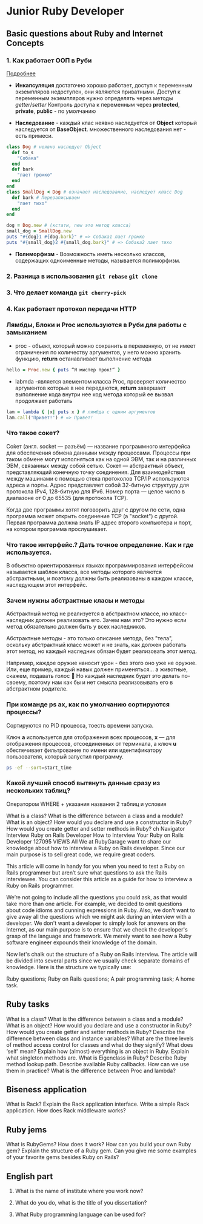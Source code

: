 # Junior Ruby Developer

## Basic questions about Ruby and Internet Concepts

### 1. Как работает ООП в Руби

[Подробнее](https://blog.topolyan.com/%D0%BE%D0%B1%D1%8A%D0%B5%D0%BA%D1%82%D0%BD%D0%BE-%D0%BE%D1%80%D0%B8%D0%B5%D0%BD%D1%82%D0%B8%D1%80%D0%BE%D0%B2%D0%B0%D0%BD%D0%BD%D0%BE%D0%B5-%D0%BF%D1%80%D0%BE%D0%B3%D1%80%D0%B0%D0%BC%D0%BC%D0%B8%D1%80/)

- **Инкапсуляция** достаточно хорошо работает, доступ к переменным экземпляров недоступен, они являются приватными. Доступ к переменным экземпляров нужно определять через методы *getter*/*setter*
Контроль доступа к переменным через **protected**, **private**, **public** - по умолчанию

- **Наследование** - каждый клас неявно наследуется от **Object** который наследуется от **BaseObject**. множественного наследования нет - есть примеси.

```ruby
class Dog # неявно наследует Object
  def to_s
    "Собака"
  end
  def bark
    "лает громко"
  end
end
class SmallDog < Dog # означает наследование, наследует класс Dog
  def bark # Перезаписываем
    "лает тихо"
  end
end

dog = Dog.new # (кстати, new это метод класса)
small_dog = SmallDog.new
puts "#{dog}1 #{dog.bark}" # => Собака1 лает громко
puts "#{small_dog}2 #{small_dog.bark}" # => Собака2 лает тихо
```

- **Полиморфизм** - Возможность иметь несколько классов, содержащих одноименные методы, называется полиморфизм.

### 2. Разница в использования `git rebase` `git clone`

### 3. Что делает команда `git cherry-pick`

### 4. Как работает протокол передачи HTTP

### Лямбды, Блоки и Proc используются в Руби для работы с замыканием

* proc - объект, который можно сохранить в переменную, от не имеет ограничения по количеству аргументов, у него можно хранить функцию, **return** останавливает выполнение метода 
 ```ruby 
 hello = Proc.new { puts “Я мистер прок!“ }
 ```
* labmda -является элементом класса Proc, проверяет количество аргументов которые в нее передаются, **return** завершает выполнение кода внутри нее код метода который ее вызвал продолжает работать
```ruby
lam = lambda { |x| puts x } # лямбда с одним аргументов
lam.call('Привет!') # => Привет!
```

### Что такое сокет?

Со́кет (англ. socket — разъём) — название программного интерфейса для обеспечения обмена данными между процессами. Процессы при таком обмене могут исполняться как на одной ЭВМ, так и на различных ЭВМ, связанных между собой сетью. Сокет — абстрактный объект, представляющий конечную точку соединения.
Для взаимодействия между машинами с помощью стека протоколов TCP/IP используются адреса и порты. Адрес представляет собой 32-битную структуру для протокола IPv4, 128-битную для IPv6. Номер порта — целое число в диапазоне от 0 до 65535 (для протокола TCP).

Когда две программы хотят поговорить друг с другом по сети, одна программа может открыть соединение TCP (a "socket") с другой. Первая программа должна знать IP адрес второго компьютера и порт, на котором программа прослушивает.

### Что такое интерфейс.? Дать точное определение. Как и где используется. 

В объектно ориентированных языках программирования интерфейсом называется шаблон класса, все методы которого являются абстрактными, и поэтому должны быть реализованы в каждом классе, наследующем этот интерфейс.

### Зачем нужны абстрактные класы и методы

Абстрактный метод не реализуется в абстрактном классе, но класс-наследник должен реализовать его. Зачем нам это? Это нужно если метод обязательно должен быть у всех наследников.

Абстрактные методы - это только описание метода, без "тела", оскольку абстрактный класс может и не знать, как должен работать этот метод, но каждый наследник обязан будет реализовать этот метод.

Например, каждое оружие наносит урон - без этого оно уже не оружие. Или, еще пример, каждый навык должен применяться... а животные, скажем, подавать голос 🙂 Но каждый наследник будет это делать по-своему, поэтому нам как бы и нет смысла реализовывать его в абстрактном родителе.

### При команде ps ax, как по умолчанию сортируются процессы?

Сортируются по PID процесса, тоесть времени запуска.

Ключ **а** используется для отображения всех процессов, **х** — для отображения процессов, отсоединенных от терминала, а ключ **u** обеспечивает фильтрование по имени или идентификатору пользователя, который запустил программу.

```bash
ps -ef --sort=start_time
```

### Какой лучший способ вытянуть данные сразу из нескольких таблиц?

Оператором WHERE + указания названия 2 таблиц и условия 

What is a class?
What is the difference between a class and a module?
What is an object?
How would you declare and use a constructor in Ruby?
How would you create getter and setter methods in Ruby?
ch Navigator Interview Ruby on Rails Developer
How to Interview Your Ruby on Rails Developer
127095 VIEWS
All 
We at RubyGarage want to share our knowledge about how to interview a Ruby on Rails developer. Since our main purpose is to sell great code, we require great coders.

This article will come in handy for you when you need to test a Ruby on Rails programmer but aren’t sure what questions to ask the Rails interviewee. You can consider this article as a guide for how to interview a Ruby on Rails programmer.

We’re not going to include all the questions you could ask, as that would take more than one article. For example, we decided to omit questions about code idioms and cunning expressions in Ruby. Also, we don’t want to give away all the questions which we might ask during an interview with a developer. We don't want a developer to simply look for answers on the Internet, as our main purpose is to ensure that we check the developer's grasp of the language and framework. We merely want to see how a Ruby software engineer expounds their knowledge of the domain.

Now let's chalk out the structure of a Ruby on Rails interview. The article will be divided into several parts since we usually check separate domains of knowledge. Here is the structure we typically use:

Ruby questions;
Ruby on Rails questions;
A pair programming task;
A home task.

## Ruby tasks 

What is a class?
What is the difference between a class and a module?
What is an object?
How would you declare and use a constructor in Ruby?
How would you create getter and setter methods in Ruby?
Describe the difference between class and instance variables?
What are the three levels of method access control for classes and what do they signify?
What does ‘self’ mean?
Explain how (almost) everything is an object in Ruby.
Explain what singleton methods are. What is Eigenclass in Ruby?
Describe Ruby method lookup path.
Describe available Ruby callbacks. How can we use them in practice?
What is the difference between Proc and lambda?

## Biseness application

What is Rack?
Explain the Rack application interface.
Write a simple Rack application.
How does Rack middleware works?

## Ruby jems 

What is RubyGems? How does it work?
How can you build your own Ruby gem?
Explain the structure of a Ruby gem.
Can you give me some examples of your favorite gems besides Ruby on Rails?

## English part

1. What is the name of institute where you work now?

2. What do you do, what is the title  of you dissertation?

3. What Ruby programming language can be used for?
